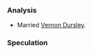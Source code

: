 ### Analysis

- Married [Vernon Dursley][VD].

[VD]: /Harrypedia/people/Dursley/Vernon/

### Speculation
